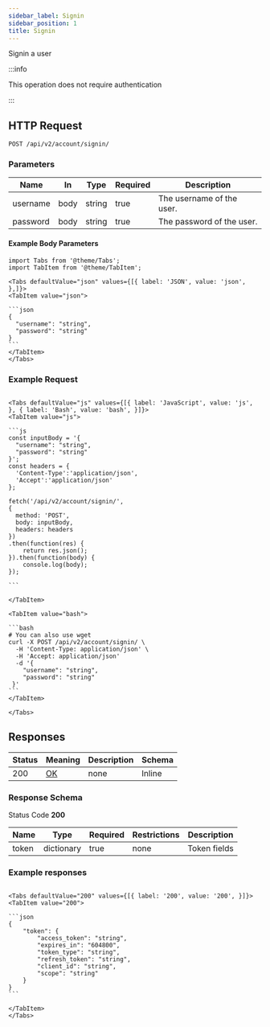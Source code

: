 ```yaml
---
sidebar_label: Signin
sidebar_position: 1
title: Signin
---
```


Signin a user

:::info

This operation does not require authentication

:::

## HTTP Request

`POST /api/v2/account/signin/`

### Parameters

| Name     | In   | Type   | Required | Description               |
|----------|------|--------|----------|---------------------------|
| username | body | string | true     | The username of the user. |
| password | body | string | true     | The password of the user. |

#### Example Body Parameters

````mdx-code-block
import Tabs from '@theme/Tabs';
import TabItem from '@theme/TabItem';

<Tabs defaultValue="json" values={[{ label: 'JSON', value: 'json', },]}>
<TabItem value="json">

```json
{
  "username": "string",
  "password": "string"
}
```
</TabItem>
</Tabs>
````

### Example Request

````mdx-code-block

<Tabs defaultValue="js" values={[{ label: 'JavaScript', value: 'js', }, { label: 'Bash', value: 'bash', }]}>
<TabItem value="js">

```js
const inputBody = '{
  "username": "string",
  "password": "string"
}';
const headers = {
  'Content-Type':'application/json',
  'Accept':'application/json'
};

fetch('/api/v2/account/signin/',
{
  method: 'POST',
  body: inputBody,
  headers: headers
})
.then(function(res) {
    return res.json();
}).then(function(body) {
    console.log(body);
});

```

</TabItem>

<TabItem value="bash">

```bash
# You can also use wget
curl -X POST /api/v2/account/signin/ \
  -H 'Content-Type: application/json' \
  -H 'Accept: application/json'
  -d '{
    "username": "string",
    "password": "string"
 }'
```
</TabItem>

</Tabs>

````

## Responses

| Status | Meaning                                                 | Description | Schema |
|--------|---------------------------------------------------------|-------------|--------|
| 200    | [OK](https://tools.ietf.org/html/rfc7231#section-6.3.1) | none        | Inline |

### Response Schema

Status Code **200**

| Name  | Type       | Required | Restrictions | Description  |
|-------|------------|----------|--------------|--------------|
| token | dictionary | true     | none         | Token fields |

### Example responses


````mdx-code-block

<Tabs defaultValue="200" values={[{ label: '200', value: '200', }]}>
<TabItem value="200">

```json
{
    "token": {
        "access_token": "string",
        "expires_in": "604800",
        "token_type": "string",
        "refresh_token": "string",
        "client_id": "string",
        "scope": "string"
    }
}
```

</TabItem>
</Tabs>
````
